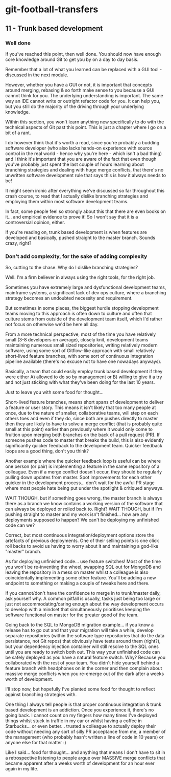 # git-football-transfers

## 11 - Trunk based development

### Well done

If you've reached this point, then well done. You should now have enough core knowledge around Git to get you by on a day to day basis.

Remember that a lot of what you learned can be replaced with a GUI tool - discussed in the next module.

However, whether you have a GUI or not, it is important that concepts around merging, rebasing & so forth make sense to you because a GUI cannot think for you. The underlying understanding is important. The same way an IDE cannot write or outright refactor code for you. It can help you, but you still do the majority of the driving through your underlying knowledge.

Within this section, you won't learn anything new specifically to do with the technical aspects of Git past this point. This is just a chapter where I go on a bit of a rant.

I do however think that it's worth a read, since you're probably a budding software developer (who also lacks hands-on experience with source control in the real world - hence why you're here - which isn't a bad thing) and I think it's important that you are aware of the fact that even though you've probably just spent the last couple of hours learning about branching strategies and dealing with huge merge conflicts, that there's no unwritten software development rule that says this is how it always needs to be!

It might seem ironic after everything we've discussed so far throughout this crash course, to read that I actually dislike branching strategies and employing them within most software development teams.

In fact, some people feel so strongly about this that there are even books on it... and empirical evidence to prove it! So I won't say that it is a controversial opinion, either.

If you're reading on, trunk based development is when features are developed and basically, pushed straight to the master branch. Sounds crazy, right?

### Don't add complexity, for the sake of adding complexity

So, cutting to the chase. Why do I dislike branching strategies?

Well. I'm a firm believer in always using the right tools, for the right job.

Sometimes you have extremely large and dysfunctional development teams, mainframe systems, a significant lack of dev ops culture, where a branching strategy becomes an undoubted necessity and requirement.

But sometimes in some places, the biggest hurdle stopping development teams moving to this approach is often down to culture and often that culture stems from outside of the development team itself, which I'd rather not focus on otherwise we'd be here all day.

From a more technical perspective, most of the time you have relatively small (3-8 developers on average), closely knit, development teams maintaining numerous small sized repositories, writing relatively modern software, using some sort of Gitflow-like approach with small relatively short-lived feature branches, with some sort of continuous integration pipeline available (there's no excuse not to have one nowadays anyways).

Basically, a team that could easily employ trunk based development if they were either A) allowed to do so by management or B) willing to give it a try and not just sticking with what they've been doing for the last 10 years.

Just to leave you with some food for thought...

Short-lived feature branches, means short spans of development to deliver a feature or user story. This means it isn't likely that too many people at once, due to the nature of smaller, collaborative teams, will step on each others toes and even if they do, since both are pushes directly to master then they are likely to have to solve a merge conflict (that is probably quite small at this point) earlier than previously where it would only come to fruition upon merging both branches on the back of a pull request (PR). If someone pushes code to master that breaks the build, this is also evidently significantly quicker feedback to the development team. Quicker feedback loops are a good thing, don't you think?

Another example where the quicker feedback loop is useful can be where one person (or pair) is implementing a feature in the same repository of a colleague. Even if a merge conflict doesn't occur, they should be regularly pulling down updates from master. Spot improvements for each other quicker in the development process... don't wait for the awful PR stage where most people hate being put under the spotlight & critiqued anyways.

WAIT THOUGH, but if something goes wrong, the master branch is always there as a branch we know contains a working version of the software that can always be deployed or rolled back to. Right?
WAIT THOUGH, but if I'm pushing straight to master and my work isn't finished... how are any deployments supposed to happen? We can't be deploying my unfinished code can we?

Correct, but most continuous integration/deployment options store the artefacts of previous deployments. One of their selling points is one click roll backs to avoid us having to worry about it and maintaining a god-like "master" branch.

As for deploying unfinished code... use feature switches! Most of the time you won't be re-inventing the wheel, swapping SQL out for MongoDB and leaving the repository in a mess on master whilst a colleague is also coincidentally implementing some other feature. You'll be adding a new endpoint to something or making a couple of tweaks here and there.

If you cannot/don't have the confidence to merge in to trunk/master daily, ask yourself why. A common pitfall is usually, tasks just being too large or just not accommodating/caring enough about the way development occurs to develop with a mindset that simultaneously prioritises keeping the software functional on master for the greater good of the team.

Going back to the SQL to MongoDB migration example... if you know a release has to go out and that your migration will take a while, develop separate repositories (within the software type repositories that do the data persistance, not Git repos) that obviously have tests around them (right?), but your dependency injection container will still resolve to the SQL ones until you are ready to switch both out. This way your unfinished code can be safely deployed as you have a natural feature switch. Why? Because you collaborated with the rest of your team. You didn't hide yourself behind a feature branch with headphones on in the corner and then complain about massive merge conflicts when you re-emerge out of the dark after a weeks worth of development.

I'll stop now, but hopefully I've planted some food for thought to reflect against branching strategies with.

One thing I always tell people is that proper continuous integration & trunk based development is an addiction. Once you experience it, there's no going back. I cannot count on my fingers how many times I've deployed things whilst stuck in traffic in my car or whilst having a coffee in Starbucks... or even better... trusted a colleague to actually deploy their code without needing any sort of silly PR acceptance from me, a member of the management (who probably hasn't written a line of code in 10 years) or anyone else for that matter :)

Like I said... food for thought... and anything that means I don't have to sit in a retrospective listening to people argue over MASSIVE merge conflicts that became apparent after a weeks worth of development for an hour ever again in my life.
